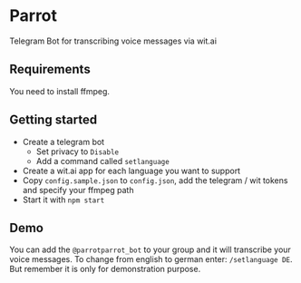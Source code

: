 # Parrot
Telegram Bot for transcribing voice messages via wit.ai

## Requirements
You need to install ffmpeg.

## Getting started
- Create a telegram bot
  - Set privacy to ```Disable```
  - Add a command called ```setlanguage```
- Create a wit.ai app for each language you want to support
- Copy ```config.sample.json``` to ```config.json```, add the telegram / wit tokens and specify your ffmpeg path
- Start it with ```npm start```

## Demo
You can add the ```@parrotparrot_bot``` to your group and it will transcribe your voice messages. To change from english to german enter: ```/setlanguage DE```.
But remember it is only for demonstration purpose.
